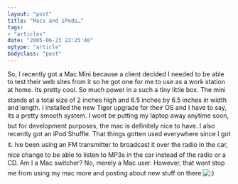 ```yaml
---
layout: "post"
title: "Macs and iPods…"
tags: 
- "articles"
date: "2005-06-23 22:25:40"
ogtype: "article"
bodyclass: "post"
---
```


So, I recently got a Mac Mini because a client decided I needed to be able to test their web sites from it so he got one for me to use as a work station at home. Its pretty cool. So much power in a such a tiny little box. The mini stands at a total size of 2 inches high and 6.5 inches by 6.5 inches in width and length. I installed the new Tiger upgrade for their OS and I have to say, its a pretty smooth system. I wont be putting my laptop away anytime soon, but for development purposes, the mac is definitely nice to have. I also recently got an iPod Shuffle. That things gotten used everywhere since I got it. Ive been using an FM transmitter to broadcast it over the radio in the car, nice change to be able to listen to MP3s in the car instead of the radio or a CD. Am I a Mac switcher? No, merely a Mac user. However, that wont stop me from using my mac more and posting about new stuff on there ![:)](http://www.tydeontheweb.com/wp-includes/images/smilies/icon_smile.gif)